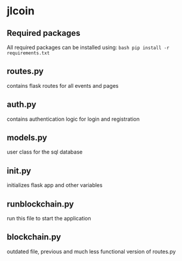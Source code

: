 # jlcoin

## Required packages
All required packages can be installed using:
```bash pip install -r requirements.txt```

## routes.py
contains flask routes for all events and pages

## auth.py
contains authentication logic for login and registration

## models.py
user class for the sql database

## __init__.py
initializes flask app and other variables

## runblockchain.py
run this file to start the application

## blockchain.py
outdated file, previous and much less functional version of routes.py
